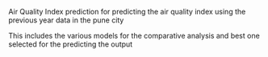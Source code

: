 Air Quality Index prediction for predicting the air quality index using the previous year data in the pune city 

This includes the various models for the comparative analysis and best one selected for the predicting the output